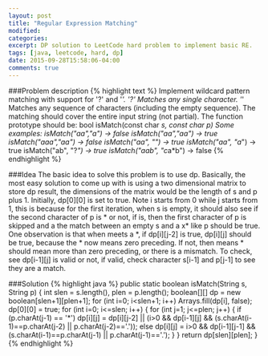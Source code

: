 ```yaml
---
layout: post
title: "Regular Expression Matching"
modified:
categories: 
excerpt: DP solution to LeetCode hard problem to implement basic RE.
tags: [java, leetcode, hard, dp]
date: 2015-09-28T15:58:06-04:00
comments: true
---
```


###Problem description
{% highlight text %}
Implement wildcard pattern matching with support for '?' and '*'.
'?' Matches any single character.
'*' Matches any sequence of characters (including the empty sequence).
The matching should cover the entire input string (not partial).
The function prototype should be:
bool isMatch(const char *s, const char *p)
Some examples:
isMatch("aa","a") → false
isMatch("aa","aa") → true
isMatch("aaa","aa") → false
isMatch("aa", "*") → true
isMatch("aa", "a*") → true
isMatch("ab", "?*") → true
isMatch("aab", "c*a*b") → false
{% endhighlight %}

###Idea
The basic idea to solve this problem is to use dp. Basically, the most easy solution to come up with is using a two dimensional matrix to store dp result, the dimensions of the matrix would be the length of s and p plus 1. Initially, dp[0][0] is set to true. Note i starts from 0 while j starts from 1, this is because for the first iteration, when s is empty, it should also see if the second character of p is * or not, if is, then the first character of p is skipped and a the match between an empty s and a x* like p should be true. One observation is that when meets a *, if dp[i][j-2] is true, dp[i][j] should be true, because the * now means zero preceding. If not, then means * should mean more than zero preceding, or there is a mismatch. To check, see dp[i-1][j] is valid or not, if valid, check character s[i-1] and p[j-1] to see they are a match.

###Solution
{% highlight java %}
public static boolean isMatch(String s, String p) {
	int slen = s.length(), plen = p.length();
	boolean[][] dp = new boolean[slen+1][plen+1];
	for (int i=0; i<slen+1; i++)
		Arrays.fill(dp[i], false);
	dp[0][0] = true;
	for (int i=0; i<=slen; i++) {
		for (int j=1; j<=plen; j++) {
			if (p.charAt(j-1) == '*')
				dp[i][j] = dp[i][j-2] || 
				(i>0 && dp[i-1][j] && 
				(s.charAt(i-1)==p.charAt(j-2) || 
				p.charAt(j-2)=='.'));
			else 
				dp[i][j] = i>0 && dp[i-1][j-1] && 
				(s.charAt(i-1)==p.charAt(j-1) || 
				p.charAt(j-1)=='.');
		}
	}
	return dp[slen][plen];
}
{% endhighlight %}
